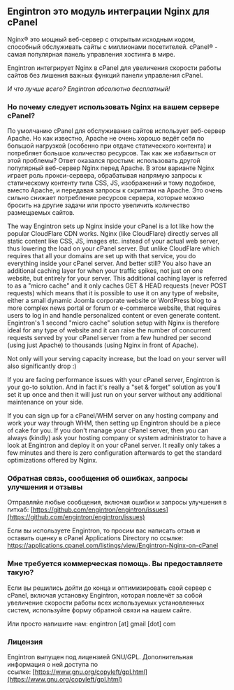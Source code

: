 ## Engintron это модуль интеграции Nginx для cPanel

Nginx® это мощный веб-сервер с открытым исходным кодом, способный обслуживать сайты с миллионами посетителей. cPanel®  - самая популярная панель управления хостинга в мире.

Engintron интегрирует Nginx в cPanel для увеличения скорости работы сайтов без лишения важных функций панели управления cPanel.

_И что лучше всего? Engintron абсолютно бесплатный!_


### Но почему следует использовать Nginx на вашем сервере cPanel?

По умолчанию cPanel для обслуживания сайтов использует веб-сервер Apache. Но как известно, Apache не очень хорошо ведёт себя по большой нагрузкой (особенно при отдаче статического контента) и потребляет большое количество ресурсов. Так как же избавиться от этой проблемы? Ответ оказался простым: использовать другой популярный веб-сервер Nginx перед Apache. В этом варианте Nginx играет роль прокси-сервера, обрабатывая напрямую запросы к статическому контенту типа CSS, JS, изображений и тому подобное, вместо Apache, и передавая запросы к скриптам на Apache. Это очень сильно снижает потребление ресурсов сервера, которые можно бросить на другие задачи или просто увеличить количество размещаемых сайтов.

The way Engintron sets up Nginx inside your cPanel is a lot like how the popular CloudFlare CDN works. Nginx (like CloudFlare) directly serves all static content like CSS, JS, images etc. instead of your actual web server, thus lowering the load on your cPanel server. But unlike CloudFlare which requires that all your domains are set up with that service, you do everything inside your cPanel server. And better still? You also have an additional caching layer for when your traffic spikes, not just on one website, but entirely for your server. This additional caching layer is referred to as a "micro cache" and it only caches GET & HEAD requests (never POST requests) which means that it is possible to use it on any type of website, either a small dynamic Joomla corporate website or WordPress blog to a more complex news portal or forum or e-commerce website, that requires users to log in and handle personalized content or even generate content. Engintron's 1 second "micro cache" solution setup with Nginx is therefore ideal for any type of website and it can raise the number of concurrent requests served by your cPanel server from a few hundred per second (using just Apache) to thousands (using Nginx in front of Apache).

Not only will your serving capacity increase, but the load on your server will also significantly drop :)

If you are facing performance issues with your cPanel server, Engintron is your go-to solution. And in fact it's really a "set & forget" solution as you'll set it up once and then it will just run on your server without any additional maintenance on your side.

If you can sign up for a cPanel/WHM server on any hosting company and work your way through WHM, then setting up Engintron should be a piece of cake for you. If you don't manage your cPanel server, then you can always (kindly) ask your hosting company or system administrator to have a look at Engintron and deploy it on your cPanel server. It really only takes a few minutes and there is zero configuration afterwards to get the standard optimizations offered by Nginx.


### Обратная связь, сообщения об ошибках, запросы улучшения и отзывы

Отправляйе любые сообщения, включая ошибки и запросы улучшения в гитхаб: [https://github.com/engintron/engintron/issues](https://github.com/engintron/engintron/issues)

Если вы используете Engintron, то просим вас написать отзыв и оставить оценку в cPanel Applications Directory по ссылке: https://applications.cpanel.com/listings/view/Engintron-Nginx-on-cPanel


### Мне требуется коммерческая помощь. Вы предоставляете такую?

Если вы решились дойти до конца и оптимизировать свой сервер с cPanel, включая установку Engintron, которая повлечёт за собой увеличение скорости работы всех используемых установленных систем, используйте форму обратной связи на нашем сайте.

Или просто напишите нам: engintron [at] gmail [dot] com


### Лицензия

Engintron выпущен под лицензией GNU/GPL. Дополнительная информация о ней доступа по ссылке: [https://www.gnu.org/copyleft/gpl.html](https://www.gnu.org/copyleft/gpl.html)
